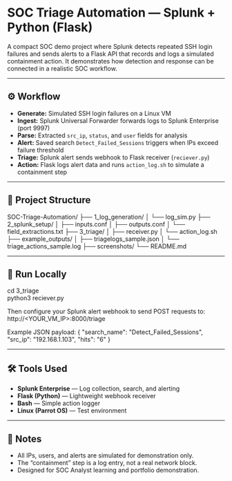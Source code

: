 # SOC Triage Automation — Splunk + Python (Flask)

A compact SOC demo project where Splunk detects repeated SSH login failures and sends alerts to a Flask API that records and logs a simulated containment action.
It demonstrates how detection and response can be connected in a realistic SOC workflow.

---

## ⚙️ Workflow
- **Generate:** Simulated SSH login failures on a Linux VM  
- **Ingest:** Splunk Universal Forwarder forwards logs to Splunk Enterprise (port 9997)  
- **Parse:** Extracted `src_ip`, `status`, and `user` fields for analysis  
- **Alert:** Saved search `Detect_Failed_Sessions` triggers when IPs exceed failure threshold  
- **Triage:** Splunk alert sends webhook to Flask receiver (`reciever.py`)  
- **Action:** Flask logs alert data and runs `action_log.sh` to simulate a containment step  

---

## 🧩 Project Structure
SOC-Triage-Automation/
├── 1_log_generation/
│   └── log_sim.py
├── 2_splunk_setup/
│   ├── inputs.conf
│   ├── outputs.conf
│   └── field_extractions.txt
├── 3_triage/
│   ├── receiver.py
│   └── action_log.sh
├── example_outputs/
│   ├── triagelogs_sample.json
│   └── triage_actions_sample.log
├── screenshots/
└── README.md

---

## 🚀 Run Locally
cd 3_triage  
python3 reciever.py  

Then configure your Splunk alert webhook to send POST requests to:  
http://<YOUR_VM_IP>:8000/triage  

Example JSON payload:
{
  "search_name": "Detect_Failed_Sessions",
  "src_ip": "192.168.1.103",
  "hits": "6"
}

---

## 🛠️ Tools Used
- **Splunk Enterprise** — Log collection, search, and alerting  
- **Flask (Python)** — Lightweight webhook receiver  
- **Bash** — Simple action logger  
- **Linux (Parrot OS)** — Test environment  

---

## 📘 Notes
- All IPs, users, and alerts are simulated for demonstration only.  
- The “containment” step is a log entry, not a real network block.  
- Designed for SOC Analyst learning and portfolio demonstration.  

